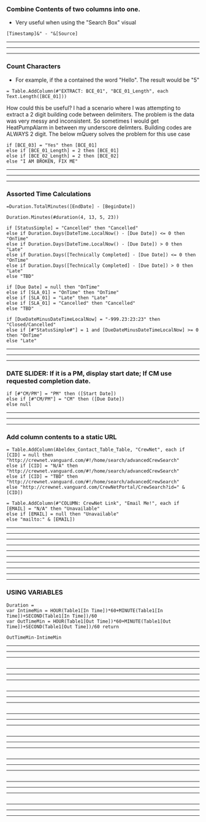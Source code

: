 ### Combine Contents of two columns into one.
 - Very useful when using the "Search Box" visual
```
[Timestamp]&" - "&[Source]
```
***
***
***
### Count Characters
 - For example, if the a contained the word "Hello". The result would be "5"
```
= Table.AddColumn(#"EXTRACT: BCE_01", "BCE_01_Length", each Text.Length([BCE_01]))
```
How could this be useful? I had a scenario where I was attempting to extract a 2 digit building code between delimiters. The problem is the data was very messy and inconsistent. So sometimes I would get HeatPumpAlarm in between my underscore delimters. Building codes are ALWAYS 2 digit. The below mQuery solves the problem for this use case
```
if [BCE_03] = "Yes" then [BCE_01]
else if [BCE_01_Length] = 2 then [BCE_01]
else if [BCE_02_Length] = 2 then [BCE_02]
else "I AM BROKEN, FIX ME"
```
***
***
***
### Assorted Time Calculations
```
=Duration.TotalMinutes([EndDate] - [BeginDate])​
```
```
Duration.Minutes(#duration(4, 13, 5, 23))
```
```
if [StatusSimple] = "Cancelled" then "Cancelled"
else if Duration.Days(DateTime.LocalNow() - [Due Date]) <= 0 then "OnTime"
else if Duration.Days(DateTime.LocalNow() - [Due Date]) > 0 then "Late"
else if Duration.Days([Technically Completed] - [Due Date]) <= 0 then "OnTime"
else if Duration.Days([Technically Completed] - [Due Date]) > 0 then "Late"
else "TBD"
```
```
if [Due Date] = null then "OnTime"
else if [SLA_01] = "OnTime" then "OnTime"
else if [SLA_01] = "Late" then "Late"
else if [SLA_01] = "Cancelled" then "Cancelled"
else "TBD"
```
```
if [DueDateMinusDateTimeLocalNow] = "-999.23:23:23" then "Closed/Cancelled"
else if [#"StatusSimple#"] = 1 and [DueDateMinusDateTimeLocalNow] >= 0 then "OnTime"
else "Late"
```
***
***
***
### DATE SLIDER: If it is a PM, display start date; If CM use requested completion date.
```
if [#"CM/PM"] = "PM" then ([Start Date])
else if [#"CM/PM"] = "CM" then ([Due Date])
else null
```
***
***
***
### Add column contents to a static URL
```
= Table.AddColumn(Abeldex_Contact_Table_Table, "CrewNet", each if [CID] = null then "http://crewnet.vanguard.com/#!/home/search/advancedCrewSearch" 
else if [CID] = "N/A" then "http://crewnet.vanguard.com/#!/home/search/advancedCrewSearch" 
else if [CID] = "TBD" then "http://crewnet.vanguard.com/#!/home/search/advancedCrewSearch"
else "http://crewnet.vanguard.com/CrewNetPortal/CrewSearch?id=" & [CID])
```
```
= Table.AddColumn(#"COLUMN: CrewNet Link", "Email Me!", each if [EMAIL] = "N/A" then "Unavailable"
else if [EMAIL] = null then "Unavailable"
else "mailto:" & [EMAIL])
```
***
***
***
***
***
***
***
***
***
***
### USING VARIABLES
```
Duration =
var IntimeMin = HOUR(Table1[In Time])*60+MINUTE(Table1[In Time])+SECOND(Table1[In Time])/60
var OutTimeMin = HOUR(Table1[Out Time])*60+MINUTE(Table1[Out Time])+SECOND(Table1[Out Time])/60 return

OutTimeMin-IntimeMin
```
***
***
***
```

```
***
***
***
```

```
***
***
***
```

```
***
***
***
```

```
***
***
***
```

```
***
***
***
```

```
***
***
***
```

```
***
***
***

